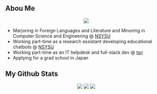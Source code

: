 ## Abou Me

<p align="center">
    <a href="https://github.com/HeavenAQ">
        <img src="https://github-stats-alpha.vercel.app/api?username=HeavenAQ&cc=22272e&tc=37BCF6&ic=fff&bc=0000">
    </a>
</p>

* Marjoring in Foreign Languages and Literature and Minoring in Computer Science and Engineering @ [NSYSU](https://www.nsysu.edu.tw/?Lang=en)
* Working part-time as a research assistant developing educational chatbots @ [NSYSU](https://www.nsysu.edu.tw/?Lang=en)
* Working part-time as an IT helpdesk and full-stack dev @ [tsn](https://www.twtsn.co.jp/)
* Applying for a grad school in Japan

## My Github Stats

<p align="center">
    <img src="http://github-profile-summary-cards.vercel.app/api/cards/profile-details?username=HeavenAQ&theme=tokyonight"/>
    <img src="http://github-profile-summary-cards.vercel.app/api/cards/repos-per-language?username=HeavenAQ&theme=tokyonight"/>
    <img src="http://github-profile-summary-cards.vercel.app/api/cards/most-commit-language?username=HeavenAQ&theme=tokyonight"/>
</p>

<!--
**HeavenAQ/HeavenAQ** is a ✨ _special_ ✨ repository because its `README.md` (this file) appears on your GitHub profile.
